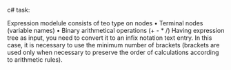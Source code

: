 c# task:

Expression modelule consists of teo type on nodes
• Terminal nodes (variable names)
• Binary arithmetical operations (+ - * /)
Having expression tree as input, you need to convert it to an infix notation text entry.
In this case, it is necessary to use the minimum number of brackets
(brackets are used only when necessary to preserve the order of calculations according to arithmetic rules).
